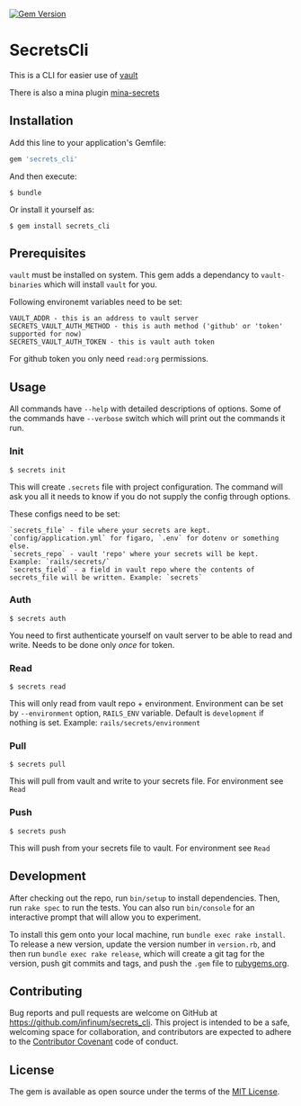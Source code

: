 [![Gem Version](https://badge.fury.io/rb/secrets_cli.svg)](https://badge.fury.io/rb/secrets_cli)

# SecretsCli

This is a CLI for easier use of [vault](https://www.vaultproject.io/)

There is also a mina plugin [mina-secrets](https://github.com/infinum/mina-secrets)

## Installation

Add this line to your application's Gemfile:

```ruby
gem 'secrets_cli'
```

And then execute:

    $ bundle

Or install it yourself as:

    $ gem install secrets_cli

## Prerequisites

`vault` must be installed on system. This gem adds a dependancy to `vault-binaries` which will install `vault` for you.

Following environemt variables need to be set:

    VAULT_ADDR - this is an address to vault server
    SECRETS_VAULT_AUTH_METHOD - this is auth method ('github' or 'token' supported for now)
    SECRETS_VAULT_AUTH_TOKEN - this is vault auth token

For github token you only need `read:org` permissions.

## Usage

All commands have `--help` with detailed descriptions of options.
Some of the commands have `--verbose` switch which will print out the commands it run.

### Init

    $ secrets init

This will create `.secrets` file with project configuration. The command will ask you all it needs to know if you do not
supply the config through options.

These configs need to be set:

    `secrets_file` - file where your secrets are kept. `config/application.yml` for figaro, `.env` for dotenv or something else.
    `secrets_repo` - vault 'repo' where your secrets will be kept. Example: `rails/secrets/`
    `secrets_field` - a field in vault repo where the contents of secrets_file will be written. Example: `secrets`

### Auth

    $ secrets auth

You need to first authenticate yourself on vault server to be able to read and write.
Needs to be done only _once_ for token.

### Read

    $ secrets read

This will only read from vault repo + environment. Environment can be set by `--environment` option, `RAILS_ENV` variable.
Default is `development` if nothing is set. Example: `rails/secrets/environment`

### Pull

    $ secrets pull

This will pull from vault and write to your secrets file. For environment see `Read`

### Push

    $ secrets push

This will push from your secrets file to vault. For environment see `Read`

## Development

After checking out the repo, run `bin/setup` to install dependencies. Then, run `rake spec` to run the tests. You can also run `bin/console` for an interactive prompt that will allow you to experiment.

To install this gem onto your local machine, run `bundle exec rake install`. To release a new version, update the version number in `version.rb`, and then run `bundle exec rake release`, which will create a git tag for the version, push git commits and tags, and push the `.gem` file to [rubygems.org](https://rubygems.org).

## Contributing

Bug reports and pull requests are welcome on GitHub at https://github.com/infinum/secrets_cli. This project is intended to be a safe, welcoming space for collaboration, and contributors are expected to adhere to the [Contributor Covenant](contributor-covenant.org) code of conduct.


## License

The gem is available as open source under the terms of the [MIT License](http://opensource.org/licenses/MIT).

